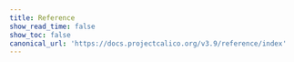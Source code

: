 ```yaml
---
title: Reference
show_read_time: false
show_toc: false
canonical_url: 'https://docs.projectcalico.org/v3.9/reference/index'
---
```

